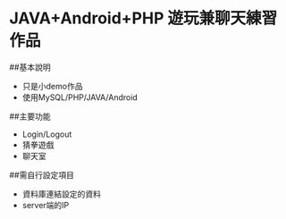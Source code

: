 # JAVA+Android+PHP 遊玩兼聊天練習作品

##基本說明
- 只是小demo作品
- 使用MySQL/PHP/JAVA/Android

##主要功能
- Login/Logout
- 猜拳遊戲
 - 聊天室 
 
 ##需自行設定項目
 - 資料庫連結設定的資料
 - server端的IP 
